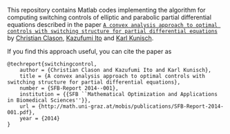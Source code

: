 This repository contains Matlab codes implementing the algorithm for computing switching controls of elliptic and parabolic partial differential equations described in the paper [``A convex analysis approach to optimal controls with switching structure for partial differential equations``](https://www.uni-due.de/~adf040p/preprints/SwitchingControl.pdf) by [Christian Clason](http://udue.de/clason), [Kazufumi Ito](http://www4.ncsu.edu/~kito/) and [Karl Kunisch](http://math.uni-graz.at/kunisch). 

If you find this approach useful, you can cite the paper as

    @techreport{switchingcontrol,
        author = {Christian Clason and Kazufumi Ito and Karl Kunisch},
        title = {A convex analysis approach to optimal controls with switching structure for partial differential equations},
        number = {SFB-Report 2014--001},
        institution = {{SFB ``Mathematical Optimization and Applications in Biomedical Sciences''}},
        url = {http://math.uni-graz.at/mobis/publications/SFB-Report-2014-001.pdf},
        year = {2014}
    }
